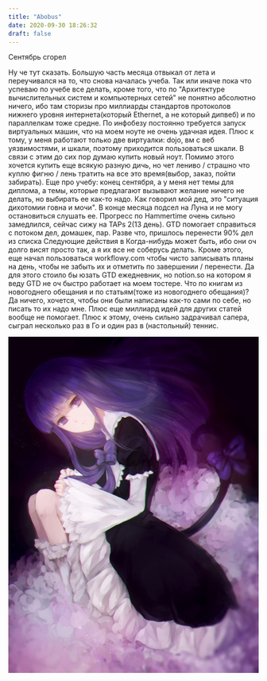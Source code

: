 ```yaml
---
title: "Abobus"
date: 2020-09-30 18:26:32
draft: false
---
```


Сентябрь сгорел

Ну че тут сказать. Большую часть месяца отвыкал от лета и переучивался на то, что снова началась учеба. Так или иначе пока что успеваю по учебе все делать, кроме того, что по "Архитектуре вычислительных систем и компьютерных сетей" не понятно абсолютно ничего, ибо там сторизы про миллиарды стандартов протоколов нижнего уровня интернета(который Ethernet, а не который дипвеб) и по параллелкам тоже средне. По инфобезу постоянно требуется запуск виртуальных машин, что на моем ноуте не очень удачная идея. Плюс к тому, у меня работают только две виртуалки: dojo, вм с веб уязвимостями, и шкали, поэтому приходится пользоваться шкали. В связи с этим до сих пор думаю купить новый ноут. Помимо этого хочется купить еще всякую разную дичь, но чет лениво / страшно что куплю фигню / лень тратить на все это время(выбор, заказ, пойти забирать).
Еще про учебу: конец сентября, а у меня нет темы для диплома, а темы, которые предлагают вызывают желание ничего не делать, но выбирать ее как-то надо. Как говорил мой дед, это "ситуация дихотомии говна и мочи". В конце месяца подсел на Луна и не могу остановиться слушать ее. Прогресс по Hammertime очень сильно замедлился, сейчас сижу на TAPs 2(13 день).
GTD помогает справиться с потоком дел, домашек, пар. Разве что, пришлось перенести 90% дел из списка Следующие действия в Когда-нибудь может быть, ибо они оч долго висят просто так, а я их все не соберусь делать. Кроме этого, еще начал пользоваться workflowy.com чтобы чисто записывать планы на день, чтобы не забыть их и отметить по завершении / перенести. Да для этого стоило бы юзать GTD ежедневник, но notion.so на котором я веду GTD не оч быстро работает на моем тостере.
Что по книгам из новогоднего обещания и по статьям(тоже из новогоднего обещания)? Да ничего, хочется, чтобы они были написаны как-то сами по себе, но писать то их надо мне. Плюс еще миллиард идей для других статей вообще не помогает.
Плюс к этому, очень сильно задрачивал сапера, сыграл несколько раз в Го и один раз в (настольный) теннис.

![](/img/vk/pFXzuT8uO1w.jpg)
